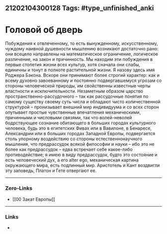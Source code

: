 21202104300128
Tags: #type_unfinished_anki 
---
# Головой об дверь

Побуждения к отвлеченному, то есть вынужденному, искусственному, чуждому наивной душевности мышлению возникают достаточно рано: они всецело направлены на математическое ограничение, логическое различение, на закон и причинность. Мы находим эти побуждения в первые столетия жизни всех культур, хотя сначала они слабы, единичны и тонут в полноте растительной жизни. Я назову здесь имя Роджера Бэкона. Вскоре они принимают более строгий характер: как и всему духовно завоеванному и постоянно подвергавшемуся угрозам со стороны человеческой природы, им свойственны известные черты властности и исключительности. Незаметным образом царство пространственно-рассудочного – так как рассудочные понятия по самому существу своему суть числа и обладают чисто количественной структурой – пронизывает внешний мир индивидуума и со всех сторон опутывает простые чувственные впечатления механическими, причинными и числовыми связями, так что волей-неволей бодрствующее сознание обитающего в больших городах культурного человека, будь это в египетских Фивах или в Вавилоне, в Бенаресе, Александрии или в больших городах Западной Европы, подвергается столь упорному воздействию со стороны естественнонаучного мышления, что предрассудок всякой философии и науки – ибо это не более как предрассудок – едва встречает себе какое-либо противодействие; я имею в виду предрассудок, будто это состояние и есть человеческий дух, а его alter ego, механическая картина окружающего мира, есть подлинный мир. Аристотель и Кант воздвигли эту заповедь, Платон и Гете отвергают ее.

---
### Zero-Links
- [[00 Закат Европы]]
---
### Links
-